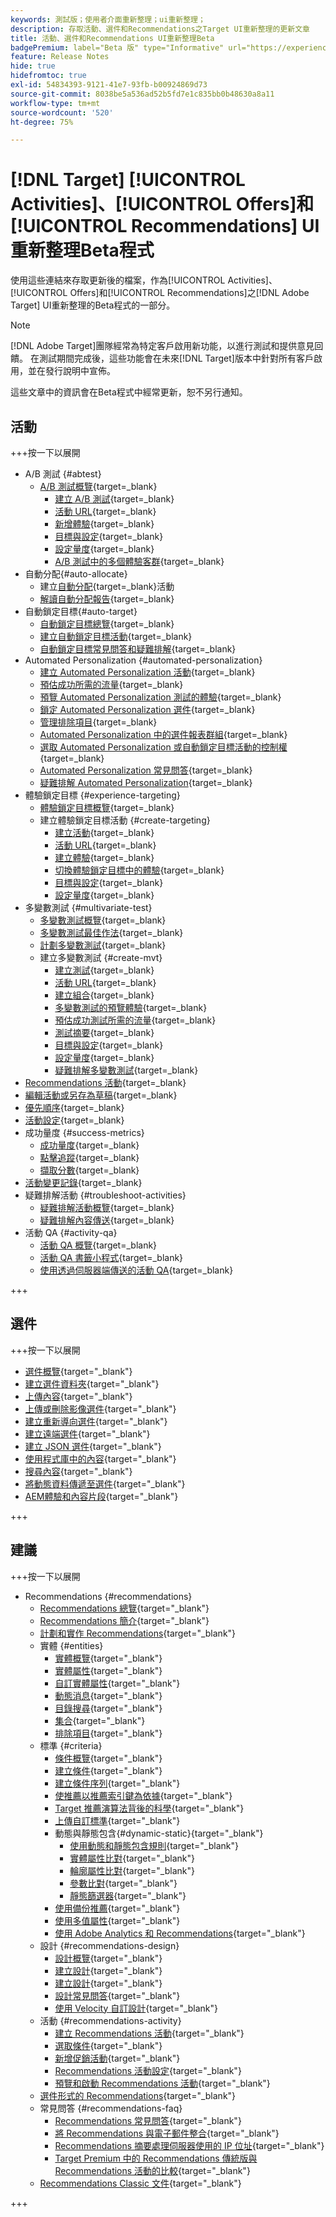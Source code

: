 ```yaml
---
keywords: 測試版；使用者介面重新整理；ui重新整理；
description: 存取活動、選件和Recommendations之Target UI重新整理的更新文章
title: 活動、選件和Recommendations UI重新整理Beta
badgePremium: label="Beta 版" type="Informative" url="https://experienceleague.adobe.com/docs/target/using/introduction/intro.html?lang=en#beta newtab=true" tooltip="瞭解 [!DNL Target] Beta程式。"
feature: Release Notes
hide: true
hidefromtoc: true
exl-id: 54834393-9121-41e7-93fb-b00924869d73
source-git-commit: 8038be5a536ad52b5fd7e1c835bb0b48630a8a11
workflow-type: tm+mt
source-wordcount: '520'
ht-degree: 75%

---
```


# [!DNL Target] [!UICONTROL Activities]、[!UICONTROL Offers]和[!UICONTROL Recommendations] UI重新整理Beta程式

使用這些連結來存取更新後的檔案，作為[!UICONTROL Activities]、[!UICONTROL Offers]和[!UICONTROL Recommendations]之[!DNL Adobe Target] UI重新整理的Beta程式的一部分。

>[!NOTE]
>
>[!DNL Adobe Target]團隊經常為特定客戶啟用新功能，以進行測試和提供意見回饋。 在測試期間完成後，這些功能會在未來[!DNL Target]版本中針對所有客戶啟用，並在發行說明中宣佈。
>
>這些文章中的資訊會在Beta程式中經常更新，恕不另行通知。

## 活動

+++按一下以展開

* A/B 測試 {#abtest}
   * [A/B 測試概覽](c-activities/t-test-ab/test-ab-beta.md){target=_blank}
      * [建立 A/B 測試](c-activities/t-test-ab/t-test-create-ab/test-create-ab-beta.md){target=_blank}
      * [活動 URL](c-activities/t-test-ab/t-test-create-ab/ab-activity-url-beta.md){target=_blank}
      * [新增體驗](c-activities/t-test-ab/t-test-create-ab/ab-add-experience-beta.md){target=_blank}
      * [目標與設定](c-activities/t-test-ab/t-test-create-ab/ab-goals-and-settings-beta.md){target=_blank}
      * [設定量度](c-activities/t-test-ab/t-test-create-ab/ab-set-metrics-beta.md){target=_blank}
      * [A/B 測試中的多個體驗客群](c-activities/t-test-ab/t-test-create-ab/target-experience-to-multiple-audiences-beta.md){target=_blank}
* 自動分配{#auto-allocate}
   * 建立[自動分配](/help/main/c-activities/automated-traffic-allocation/create-auto-allocate-activity-beta.md){target=_blank}活動
   * [解讀自動分配報告](c-activities/automated-traffic-allocation/determine-winner-beta.md){target=_blank}
* 自動鎖定目標{#auto-target}
   * [自動鎖定目標總覽](/help/main/c-activities/auto-target/auto-target-to-optimize-beta.md){target=_blank}
   * [建立自動鎖定目標活動](/help/main/c-activities/auto-target/create-auto-target-beta.md){target=_blank}
   * [自動鎖定目標常見問答和疑難排解](/help/main/c-activities/auto-target/auto-target-troubleshooting-faqs.md){target=_blank}
* Automated Personalization {#automated-personalization}
   * [建立 Automated Personalization 活動](c-activities/t-automated-personalization/create-ap-activity-beta.md){target=_blank}
   * [預估成功所需的流量](c-activities/t-automated-personalization/ap-traffic-estimator-beta.md){target=_blank}
   * [預覽 Automated Personalization 測試的體驗](c-activities/t-automated-personalization/ap-preview-experiences-beta.md){target=_blank}
   * [鎖定 Automated Personalization 選件](c-activities/t-automated-personalization/ap-target-offers.md){target=_blank}
   * [管理排除項目](c-activities/t-automated-personalization/managing-exclusions-beta.md){target=_blank}
   * [Automated Personalization 中的選件報表群組](/help/main/c-activities/t-automated-personalization/offer-reporting-groups-in-automated-personalization.md){target=_blank}
   * [選取 Automated Personalization 或自動鎖定目標活動的控制權](c-activities/t-automated-personalization/experience-as-control.md){target=_blank}
   * [Automated Personalization 常見問答](c-activities/t-automated-personalization/automated-personalization-faq.md){target=_blank}
   * [疑難排解 Automated Personalization](c-activities/t-automated-personalization/ap-trouble.md){target=_blank}
* 體驗鎖定目標 {#experience-targeting}
   * [體驗鎖定目標概覽](c-activities/t-experience-target/experience-target.md){target=_blank}
   * 建立體驗鎖定目標活動 {#create-targeting}
      * [建立活動](c-activities/t-experience-target/t-xt-create/xt-create.md){target=_blank}
      * [活動 URL](c-activities/t-experience-target/t-xt-create/xt-activity-url.md){target=_blank}
      * [建立體驗](c-activities/t-experience-target/t-xt-create/xt-add-experience.md){target=_blank}
      * [切換體驗鎖定目標中的體驗](c-activities/t-experience-target/t-xt-create/xt-switching-experiences.md){target=_blank}
      * [目標與設定](c-activities/t-experience-target/t-xt-create/xt-goals-and-settings.md){target=_blank}
      * [設定量度](c-activities/t-experience-target/t-xt-create/xt-set-metrics.md){target=_blank}
* 多變數測試 {#multivariate-test}
   * [多變數測試概覽](c-activities/c-multivariate-testing/multivariate-testing.md){target=_blank}
   * [多變數測試最佳作法](c-activities/c-multivariate-testing/best-practices.md){target=_blank}
   * [計劃多變數測試](c-activities/c-multivariate-testing/plan-mvt.md){target=_blank}
   * 建立多變數測試 {#create-mvt}
      * [建立測試](c-activities/c-multivariate-testing/t-create-multivariate-test/create-multivariate-test.md){target=_blank}
      * [活動 URL](c-activities/c-multivariate-testing/t-create-multivariate-test/url.md){target=_blank}
      * [建立組合](c-activities/c-multivariate-testing/t-create-multivariate-test/add-offers.md){target=_blank}
      * [多變數測試的預覽體驗](c-activities/c-multivariate-testing/t-create-multivariate-test/preview-experiences.md){target=_blank}
      * [預估成功測試所需的流量](c-activities/c-multivariate-testing/t-create-multivariate-test/traffic-estimator.md){target=_blank}
      * [測試摘要](c-activities/c-multivariate-testing/t-create-multivariate-test/test-summary.md){target=_blank}
      * [目標與設定](c-activities/c-multivariate-testing/t-create-multivariate-test/goals-and-settings.md){target=_blank}
      * [設定量度](c-activities/c-multivariate-testing/t-create-multivariate-test/mvt-set-metrics.md){target=_blank}
      * [疑難排解多變數測試](c-activities/c-multivariate-testing/t-create-multivariate-test/troubleshooting.md){target=_blank}
* [Recommendations 活動](c-activities/recommendations-activity.md){target=_blank}
* [編輯活動或另存為草稿](c-activities/edit-activity.md){target=_blank}
* [優先順序](c-activities/priority.md){target=_blank}
* [活動設定](c-activities/activity-settings.md){target=_blank}
* 成功量度 {#success-metrics}
   * [成功量度](c-activities/r-success-metrics/success-metrics.md){target=_blank}
   * [點擊追蹤](c-activities/r-success-metrics/click-tracking.md){target=_blank}
   * [擷取分數](c-activities/r-success-metrics/capture-score.md){target=_blank}
* [活動變更記錄](c-activities/change-log.md){target=_blank}
* 疑難排解活動 {#troubleshoot-activities}
   * [疑難排解活動概覽](c-activities/c-troubleshooting-activities/troubleshooting-activities.md){target=_blank}
   * [疑難排解內容傳送](c-activities/c-troubleshooting-activities/content-trouble.md){target=_blank}
* 活動 QA {#activity-qa}
   * [活動 QA 概覽](c-activities/c-activity-qa/activity-qa.md){target=_blank}
   * [活動 QA 書籤小程式](c-activities/c-activity-qa/activity-qa-bookmark.md){target=_blank}
   * [使用透過伺服器端傳送的活動 QA](c-activities/c-activity-qa/use-qa-mode-with-server-side-delivery.md){target=_blank}

+++

## 選件

+++按一下以展開

* [選件概覽](/help/main/c-experiences/c-manage-content/manage-content-beta.md){target="_blank"}
* [建立選件資料夾](/help/main/c-experiences/c-manage-content/create-content-folder-beta.md){target="_blank"}
* [上傳內容](/help/main/c-experiences/c-manage-content/assets-upload-beta.md){target="_blank"}
* [上傳或刪除影像選件](/help/main/c-experiences/c-manage-content/assets-upload-beta.md){target="_blank"}
* [建立重新導向選件](/help/main/c-experiences/c-manage-content/offer-redirect-beta.md){target="_blank"}
* [建立遠端選件](/help/main/c-experiences/c-manage-content/about-remote-offers-beta.md){target="_blank"}
* [建立 JSON 選件](/help/main/c-experiences/c-manage-content/create-json-offer-beta.md){target="_blank"}
* [使用程式庫中的內容](/help/main/c-experiences/c-manage-content/assets-working-beta.md){target="_blank"}
* [搜尋內容](/help/main/c-experiences/c-manage-content/filter-and-search-content.md){target="_blank"}
* [將動態資料傳遞至選件](/help/main/c-experiences/c-manage-content/passing-profile-attributes-to-the-html-offer.md){target="_blank"}
* [AEM體驗和內容片段](/help/main/c-experiences/c-manage-content/aem-experience-fragments.md){target="_blank"}

+++

## 建議

+++按一下以展開

* Recommendations {#recommendations}
   * [Recommendations 總覽](c-recommendations/recommendations.md){target="_blank"}
   * [Recommendations 簡介](c-recommendations/introduction-to-recommendations.md){target="_blank"}
   * [計劃和實作 Recommendations](c-recommendations/plan-implement.md){target="_blank"}
   * 實體 {#entities}
      * [實體概覽](c-recommendations/c-products/products.md){target="_blank"}
      * [實體屬性](c-recommendations/c-products/entity-attributes.md){target="_blank"}
      * [自訂實體屬性](c-recommendations/c-products/custom-entity-attributes.md){target="_blank"}
      * [動態消息](/help/main/c-recommendations/c-products/feeds-beta.md){target="_blank"}
      * [目錄搜尋](/help/main/c-recommendations/c-products/catalog-search-beta.md){target="_blank"}
      * [集合](/help/main/c-recommendations/c-products/collections-beta.md){target="_blank"}
      * [排除項目](/help/main/c-recommendations/c-products/exclusions-beta.md){target="_blank"}
   * 標準 {#criteria}
      * [條件概覽](/help/main/c-recommendations/c-algorithms/algorithms-beta.md){target="_blank"}
      * [建立條件](/help/main/c-recommendations/c-algorithms/create-new-algorithm-beta.md){target="_blank"}
      * [建立條件序列](/help/main/c-recommendations/c-algorithms/create-criteria-sequence-beta.md){target="_blank"}
      * [使推薦以推薦索引鍵為依據](/help/main/c-recommendations/c-algorithms/base-the-recommendation-on-a-recommendation-key-beta.md){target="_blank"}
      * [Target 推薦演算法背後的科學](/help/main/c-recommendations/c-algorithms/recommendations-algorithms.md){target="_blank"}
      * [上傳自訂標準](/help/main/c-recommendations/c-algorithms/recommendations-csv-beta.md){target="_blank"}
      * 動態與靜態包含{#dynamic-static}{target="_blank"}
         * [使用動態和靜態包含規則](/help/main/c-recommendations/c-algorithms/use-dynamic-and-static-inclusion-rules-beta.md){target="_blank"}
         * [實體屬性比對](/help/main/c-recommendations/c-algorithms/entity-attribute-matching-beta.md){target="_blank"}
         * [輪廓屬性比對](/help/main/c-recommendations/c-algorithms/profile-attribute-matching-beta.md){target="_blank"}
         * [參數比對](/help/main/c-recommendations/c-algorithms/parameter-matching-beta.md){target="_blank"}
         * [靜態篩選器](/help/main/c-recommendations/c-algorithms/static-value-beta.md){target="_blank"}
      * [使用備份推薦](/help/main/c-recommendations/c-algorithms/backup-recs-beta.md){target="_blank"}
      * [使用多值屬性](/help/main/c-recommendations/c-algorithms/work-with-multi-value-attributes-beta.md){target="_blank"}
      * [使用 Adobe Analytics 和 Recommendations](/help/main/c-recommendations/c-algorithms/use-adobe-analytics-with-recommendations-beta.md){target="_blank"}
   * 設計 {#recommendations-design}
      * [設計概覽](c-recommendations/c-design-overview/design-overview.md){target="_blank"}
      * [建立設計](c-recommendations/c-design-overview/create-design.md){target="_blank"}
      * [建立設計](/help/main/c-recommendations/c-design-overview/create-design-beta.md){target="_blank"}
      * [設計常見問答](c-recommendations/c-design-overview/template-faq.md){target="_blank"}
      * [使用 Velocity 自訂設計](c-recommendations/c-design-overview/customizing-a-template.md){target="_blank"}
   * 活動 {#recommendations-activity}
      * [建立 Recommendations 活動](c-recommendations/t-create-recs-activity/create-recs-activity.md){target="_blank"}
      * [選取條件](c-recommendations/t-create-recs-activity/algo-select-recs.md){target="_blank"}
      * [新增促銷活動](c-recommendations/t-create-recs-activity/adding-promotions.md){target="_blank"}
      * [Recommendations 活動設定](c-recommendations/t-create-recs-activity/recs-activity-settings.md){target="_blank"}
      * [預覽和啟動 Recommendations 活動](/help/main/c-recommendations/t-create-recs-activity/previewing-and-launching-your-recommendations-activity.md){target="_blank"}
   * [選件形式的 Recommendations](c-recommendations/recommendations-as-an-offer.md){target="_blank"}
   * 常見問答 {#recommendations-faq}
      * [Recommendations 常見問答](c-recommendations/c-recommendations-faq/recommendations-faq.md){target="_blank"}
      * [將 Recommendations 與電子郵件整合](c-recommendations/c-recommendations-faq/integrating-recs-email.md){target="_blank"}
      * [Recommendations 摘要處理伺服器使用的 IP 位址](c-recommendations/c-recommendations-faq/ip-addresses-marketing-cloud.md){target="_blank"}
      * [Target Premium 中的 Recommendations 傳統版與 Recommendations 活動的比較](c-recommendations/c-recommendations-faq/recommendations-classic-versus-recommendations-activities-target-premium.md){target="_blank"}
   * [Recommendations Classic 文件](/help/main/c-recommendations/recommendations-classic-documentaton.md){target="_blank"}

+++
